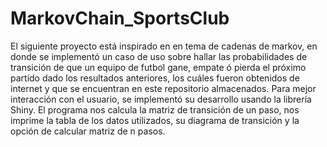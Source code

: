 # MarkovChain_SportsClub
El siguiente proyecto está inspirado en en tema de cadenas de markov, en donde
se implementó un caso de uso sobre hallar las probabilidades de transición 
de que un equipo de futbol gane, empate ó pierda el próximo partido dado
los resultados anteriores, los cuáles fueron obtenidos de internet y que se 
encuentran en este repositorio almacenados. 
Para mejor interacción con el usuario, se implementó su desarrollo usando 
la librería Shiny. El programa nos calcula la matriz de transición de un paso,
nos imprime la tabla de los datos utilizados, su diagrama de transición y la 
opción de calcular matriz de n pasos.
